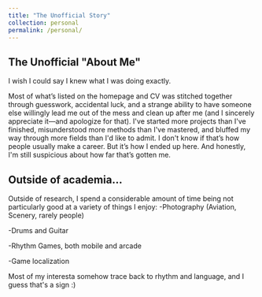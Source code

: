 ```yaml
---
title: "The Unofficial Story"
collection: personal
permalink: /personal/
---
```


The Unofficial "About Me"
------

I wish I could say I knew what I was doing exactly.

Most of what’s listed on the homepage and CV was stitched together through guesswork, accidental luck, and a strange ability to have someone else willingly lead me out of the mess and clean up after me (and I sincerely appreciate it—and apologize for that).
I've started more projects than I've finished, misunderstood more methods than I've mastered, and bluffed my way through more fields than I'd like to admit. I don't know if that’s how people usually make a career.
But it’s how I ended up here.
And honestly, I'm still suspicious about how far that’s gotten me.

Outside of academia...
------
Outside of research, I spend a considerable amount of time being not particularly good at a variety of things I enjoy:
  -Photography (Aviation, Scenery, rarely people)
  
  -Drums and Guitar
  
  -Rhythm Games, both mobile and arcade
  
  -Game localization

Most of my interesta somehow trace back to rhythm and language, and I guess that's a sign :)


